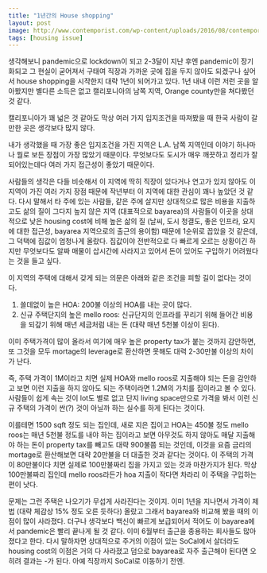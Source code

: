 ```yaml
---
title: "1년간의 House shopping"
layout: post
image: http://www.contemporist.com/wp-content/uploads/2016/08/contemporary-house_080816_01-800x534.jpg
tags: [housing issue]
---
```


생각해보니 pandemic으로 lockdown이 되고 2-3달이 지난 후엔 pandemic이 장기화되고 그 현실이 굳어져서 구태여 직장과 가까운 곳에 집을 두지 않아도 되겠구나 싶어서 house shopping을 시작한지 대략 1년이 되어가고 있다. 1년 내내 이런 저런 곳을 알아봤지만 별다른 소득은 없고 캘리포니아의 남쪽 지역, Orange county만을 쳐다봤던 것 같다.

캘리포니아가 꽤 넓은 것 같아도 막상 여러 가지 입지조건을 따져봤을 때 한국 사람이 갈만한 곳은 생각보다 많지 않다. 

내가 생각했을 때 가장 좋은 입지조건을 가진 지역은 L.A. 남쪽 지역인데 이야기 하나마나 뭘로 보든 장점이 가장 많았기 때문이다. 무엇보다도 도시가 매우 깨끗하고 정리가 잘 되어있는데다 여러 가지 접근성이 좋았기 때문이다. 

사람들의 생각은 다들 비슷해서 이 지역에 딱히 직장이 있다거나 연고가 있지 않아도 이 지역이 가진 여러 가지 장점 때문에 작년부터 이 지역에 대한 관심이 꽤나 높았던 것 같다. 다시 말해서 타 주에 있는 사람들, 같은 주에 살지만 상대적으로 많은 비용을 지출하고도 삶의 질이 그다지 높지 않은 지역 (대표적으로 bayarea)의 사람들이 이곳을 상대적으로 낮은 housing cost에 비해 높은 삶의 질 (날씨, 도시 청결도, 좋은 인프라, 요지에 대한 접근성, bayarea 지역으로의 출근의 용이함) 때문에 1순위로 꼽았을 것 같은데, 그 덕택에 집값이 엄청나게 올랐다. 집값이야 전반적으로 다 빠르게 오르는 상황이긴 하지만 무엇보다도 알짜 매물이 삽시간에 사라지고 있어서 돈이 있어도 구입하기 어려웠다는 것을 들고 싶다.

이 지역의 주택에 대해서 갖게 되는 의문은 아래와 같은 조건을 피할 길이 없다는 것이다.
1. 쓸데없이 높은 HOA: 200불 이상의 HOA를 내는 곳이 많다.
2. 신규 주택단지의 높은 mello roos: 신규단지의 인프라를 꾸리기 위해 들어간 비용을 되갚기 위해 매년 세금처럼 내는 돈 (대략 매년 5천불 이상이 된다).

이미 주택가격이 많이 올라서 여기에 매우 높은 property tax가 붙는 것까지 감안하면, 또 그것을 모두 mortage의 leverage로 환산하면 못해도 대력 2-30만불 이상의 차이가 난다. 

즉, 주택 가격이 1M이라고 치면 실제 HOA와 mello roos로 지출해야 되는 돈을 감안하고 보면 이런 지출을 하지 않아도 되는 주택이라면 1.2M의 가치를 집이라고 볼 수 있다. 사람들이 쉽게 속는 것이 lot도 별로 없고 단지 living space만으로 가격을 봐서 이런 신규 주택의 가격이 싼(?) 것이 아닐까 하는 실수를 하게 된다는 것이다.

이를테면 1500 sqft 정도 되는 집인데, 새로 지은 집이고 HOA는 450불 정도 mello roos는 매년 5천불 정도를 내야 하는 집이라고 보면 아무것도 하지 않아도 매달 지출해야 하는 돈이 property tax를 빼고도 대략 900불쯤 되는 것인데, 이것을 요즘 금리의 mortage로 환산해보면 대략 20만불을 더 대출한 것과 같다는 것이다. 이 주택의 가격이 80만불이다 치면 실제로 100만불짜리 집을 가지고 있는 것과 마찬가지가 된다. 막상 100만불짜리 집인데 mello roos라든가 hoa 지출이 작다면 차라리 이 주택을 구입하는 편이 낫다. 

문제는 그런 주택은 나오기가 무섭게 사라진다는 것이지. 이미 1년을 지나면서 가격이 제법 (대략 체감상 15% 정도 오른 듯하다) 올랐고 그래서 bayarea와 비교해 봤을 때의 이점이 많이 사라졌다. 더구나 생각보다 백신이 빠르게 보급되어서 적어도 이 bayarea에서 pandemic은 빨리 끝나게 될 것 같다. 이미 6월부터 출근을 종용하는 회사들도 많아졌다고 한다. 다시 말하자면 상대적으로 주거의 이점이 있는 SoCal에서 살더라도 housing cost의 이점은 거의 다 사라졌고 덤으로 bayarea로 자주 출근해야 된다면 오히려 결과는 -가 된다. 아예 직장까지 SoCal로 이동하기 전엔.


